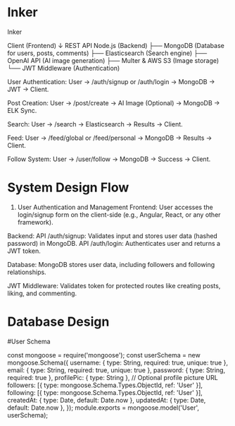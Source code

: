# Inker
Inker


Client (Frontend)
   ↓ REST API
Node.js (Backend)
   ├── MongoDB (Database for users, posts, comments)
   ├── Elasticsearch (Search engine)
   ├── OpenAI API (AI image generation)
   ├── Multer & AWS S3 (Image storage)
   └── JWT Middleware (Authentication)



User Authentication: User → /auth/signup or /auth/login → MongoDB → JWT → Client.

Post Creation: User → /post/create → AI Image (Optional) → MongoDB → ELK Sync.

Search: User → /search → Elasticsearch → Results → Client.

Feed: User → /feed/global or /feed/personal → MongoDB → Results → Client.

Follow System: User → /user/follow → MongoDB → Success → Client.


# System Design Flow
1. User Authentication and Management
Frontend:
User accesses the login/signup form on the client-side (e.g., Angular, React, or any other framework).

Backend:
API /auth/signup: Validates input and stores user data (hashed password) in MongoDB.
API /auth/login: Authenticates user and returns a JWT token.

Database:
MongoDB stores user data, including followers and following relationships.

JWT Middleware:
Validates token for protected routes like creating posts, liking, and commenting.


# Database Design
#User Schema 

const mongoose = require('mongoose');
const userSchema = new mongoose.Schema({
  username: { type: String, required: true, unique: true },
  email: { type: String, required: true, unique: true },
  password: { type: String, required: true },
  profilePic: { type: String }, // Optional profile picture URL
  followers: [{ type: mongoose.Schema.Types.ObjectId, ref: 'User' }],
  following: [{ type: mongoose.Schema.Types.ObjectId, ref: 'User' }],
  createdAt: { type: Date, default: Date.now },
  updatedAt: { type: Date, default: Date.now },
});
module.exports = mongoose.model('User', userSchema);


